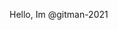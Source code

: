 Hello, 
Im @gitman-2021

<!---
Im interested in 'Android', 'unix-like', and 'FOSS' in general...
--->
